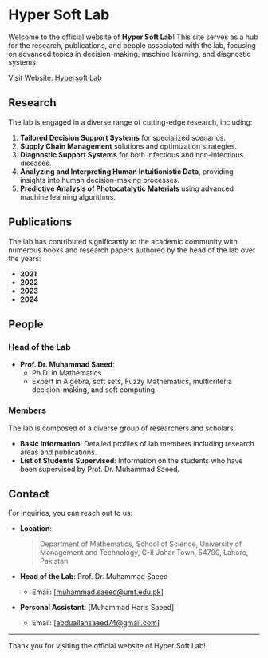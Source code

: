 # Hyper Soft Lab

Welcome to the official website of **Hyper Soft Lab**! This site serves as a hub for the research, publications, and people associated with the lab, focusing on advanced topics in decision-making, machine learning, and diagnostic systems.

Visit Website: [Hypersoft Lab](https://www.hypersoftlab.com)

## Research

The lab is engaged in a diverse range of cutting-edge research, including:

1. **Tailored Decision Support Systems** for specialized scenarios.
2. **Supply Chain Management** solutions and optimization strategies.
3. **Diagnostic Support Systems** for both infectious and non-infectious diseases.
4. **Analyzing and Interpreting Human Intuitionistic Data**, providing insights into human decision-making processes.
5. **Predictive Analysis of Photocatalytic Materials** using advanced machine learning algorithms.

## Publications

The lab has contributed significantly to the academic community with numerous books and research papers authored by the head of the lab over the years:

- **2021**
- **2022**
- **2023**
- **2024**

## People

### Head of the Lab
- **Prof. Dr. Muhammad Saeed**: 
  - Ph.D. in Mathematics
  - Expert in Algebra, soft sets, Fuzzy Mathematics, multicriteria decision-making, and soft computing.

### Members
The lab is composed of a diverse group of researchers and scholars:
- **Basic Information**: Detailed profiles of lab members including research areas and publications.
- **List of Students Supervised**: Information on the students who have been supervised by Prof. Dr. Muhammad Saeed.

## Contact

For inquiries, you can reach out to us:

- **Location**: 
    > Department of Mathematics,
    > School of Science,
    > University of Management and Technology,
    > C-II Johar Town, 54700, Lahore,
    > Pakistan
- **Head of the Lab**: Prof. Dr. Muhammad Saeed
  - Email: [muhammad.saeed@umt.edu.pk]

- **Personal Assistant**: [Muhammad Haris Saeed]
  - Email: [abduallahsaeed74@gmail.com]


---

Thank you for visiting the official website of Hyper Soft Lab!
